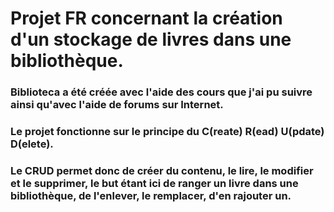 # Projet FR concernant la création d'un stockage de livres dans une bibliothèque.
### Biblioteca a été créée avec l'aide des cours que j'ai pu suivre ainsi qu'avec l'aide de forums sur Internet.
### Le projet fonctionne sur le principe du C(reate) R(ead) U(pdate) D(elete).
### Le CRUD permet donc de créer du contenu, le lire, le modifier et le supprimer, le but étant ici de ranger un livre dans une bibliothèque, de l'enlever, le remplacer, d'en rajouter un.
